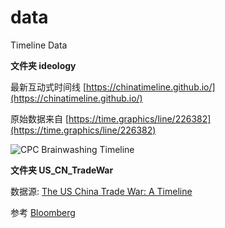 # data

Timeline Data

**文件夹 ideology**

最新互动式时间线 [https://chinatimeline.github.io/](https://chinatimeline.github.io/)

原始数据来自 [https://time.graphics/line/226382](https://time.graphics/line/226382)

![CPC Brainwashing Timeline](https://i.imgur.com/1xup0nr.png)

**文件夹 US_CN_TradeWar**

数据源: [The US China Trade War: A Timeline](https://www.china-briefing.com/news/the-us-china-trade-war-a-timeline/)

参考 [Bloomberg](https://www.bloomberg.com/news/articles/2019-01-30/u-s-china-trade-war-timeline-what-s-happened-and-what-s-next)
